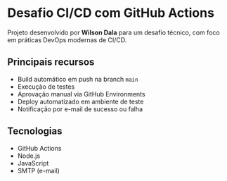 # Desafio CI/CD com GitHub Actions

Projeto desenvolvido por **Wilson Dala** para um desafio técnico, com foco em práticas DevOps modernas de CI/CD.

## Principais recursos

- Build automático em push na branch `main`
- Execução de testes
- Aprovação manual via GitHub Environments
- Deploy automatizado em ambiente de teste
- Notificação por e-mail de sucesso ou falha

## Tecnologias

- GitHub Actions
- Node.js
- JavaScript
- SMTP (e-mail)
